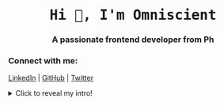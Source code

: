 <h1 align="center">
<kbd>Hi 👋, I'm Omniscient</kbd>
</h1>
<h3 align="center">A passionate frontend developer from Ph</h3>

<h3 align="left">Connect with me:</h3>
<p align="left">
  <a href="https://linkedin.com/in/yourprofile" target="_blank">LinkedIn</a> | 
  <a href="https://github.com/yourusername" target="_blank">GitHub</a> | 
  <a href="https://twitter.com/yourusername" target="_blank">Twitter</a>
</p>

<p>
  <details>
    <summary>Click to reveal my intro!</summary>
    <p>
      Hi 👋, I'm Omniscient
    </p>
  </details>
</p>
